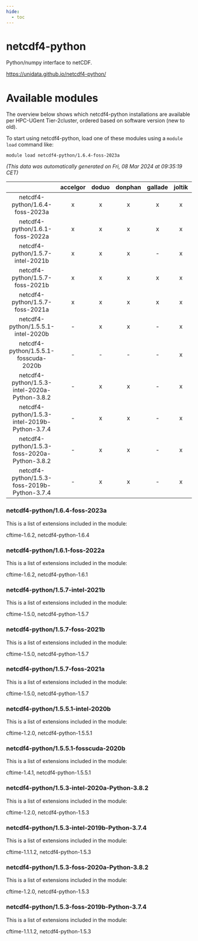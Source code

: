 ```yaml
---
hide:
  - toc
---
```


netcdf4-python
==============


Python/numpy interface to netCDF.

https://unidata.github.io/netcdf4-python/
# Available modules


The overview below shows which netcdf4-python installations are available per HPC-UGent Tier-2cluster, ordered based on software version (new to old).

To start using netcdf4-python, load one of these modules using a `module load` command like:

```shell
module load netcdf4-python/1.6.4-foss-2023a
```

*(This data was automatically generated on Fri, 08 Mar 2024 at 09:35:19 CET)*  

| |accelgor|doduo|donphan|gallade|joltik|skitty|
| :---: | :---: | :---: | :---: | :---: | :---: | :---: |
|netcdf4-python/1.6.4-foss-2023a|x|x|x|x|x|x|
|netcdf4-python/1.6.1-foss-2022a|x|x|x|x|x|x|
|netcdf4-python/1.5.7-intel-2021b|x|x|x|-|x|x|
|netcdf4-python/1.5.7-foss-2021b|x|x|x|x|x|x|
|netcdf4-python/1.5.7-foss-2021a|x|x|x|x|x|x|
|netcdf4-python/1.5.5.1-intel-2020b|-|x|x|-|x|x|
|netcdf4-python/1.5.5.1-fosscuda-2020b|-|-|-|-|x|-|
|netcdf4-python/1.5.3-intel-2020a-Python-3.8.2|-|x|x|-|x|x|
|netcdf4-python/1.5.3-intel-2019b-Python-3.7.4|-|x|x|-|x|x|
|netcdf4-python/1.5.3-foss-2020a-Python-3.8.2|-|x|x|-|x|x|
|netcdf4-python/1.5.3-foss-2019b-Python-3.7.4|-|x|x|-|x|x|


### netcdf4-python/1.6.4-foss-2023a

This is a list of extensions included in the module:

cftime-1.6.2, netcdf4-python-1.6.4

### netcdf4-python/1.6.1-foss-2022a

This is a list of extensions included in the module:

cftime-1.6.2, netcdf4-python-1.6.1

### netcdf4-python/1.5.7-intel-2021b

This is a list of extensions included in the module:

cftime-1.5.0, netcdf4-python-1.5.7

### netcdf4-python/1.5.7-foss-2021b

This is a list of extensions included in the module:

cftime-1.5.0, netcdf4-python-1.5.7

### netcdf4-python/1.5.7-foss-2021a

This is a list of extensions included in the module:

cftime-1.5.0, netcdf4-python-1.5.7

### netcdf4-python/1.5.5.1-intel-2020b

This is a list of extensions included in the module:

cftime-1.2.0, netcdf4-python-1.5.5.1

### netcdf4-python/1.5.5.1-fosscuda-2020b

This is a list of extensions included in the module:

cftime-1.4.1, netcdf4-python-1.5.5.1

### netcdf4-python/1.5.3-intel-2020a-Python-3.8.2

This is a list of extensions included in the module:

cftime-1.2.0, netcdf4-python-1.5.3

### netcdf4-python/1.5.3-intel-2019b-Python-3.7.4

This is a list of extensions included in the module:

cftime-1.1.1.2, netcdf4-python-1.5.3

### netcdf4-python/1.5.3-foss-2020a-Python-3.8.2

This is a list of extensions included in the module:

cftime-1.2.0, netcdf4-python-1.5.3

### netcdf4-python/1.5.3-foss-2019b-Python-3.7.4

This is a list of extensions included in the module:

cftime-1.1.1.2, netcdf4-python-1.5.3